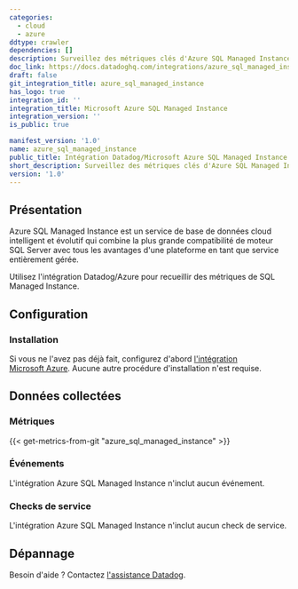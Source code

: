 ```yaml
---
categories:
  - cloud
  - azure
ddtype: crawler
dependencies: []
description: Surveillez des métriques clés d'Azure SQL Managed Instance.
doc_link: https://docs.datadoghq.com/integrations/azure_sql_managed_instance/
draft: false
git_integration_title: azure_sql_managed_instance
has_logo: true
integration_id: ''
integration_title: Microsoft Azure SQL Managed Instance
integration_version: ''
is_public: true

manifest_version: '1.0'
name: azure_sql_managed_instance
public_title: Intégration Datadog/Microsoft Azure SQL Managed Instance
short_description: Surveillez des métriques clés d'Azure SQL Managed Instance.
version: '1.0'
---
```

## Présentation

Azure SQL Managed Instance est un service de base de données cloud intelligent et évolutif qui combine la plus grande compatibilité de moteur SQL Server avec tous les avantages d'une plateforme en tant que service entièrement gérée.

Utilisez l'intégration Datadog/Azure pour recueillir des métriques de SQL Managed Instance.

## Configuration
### Installation

Si vous ne l'avez pas déjà fait, configurez d'abord [l'intégration Microsoft Azure][1]. Aucune autre procédure d'installation n'est requise.

## Données collectées
### Métriques
{{< get-metrics-from-git "azure_sql_managed_instance" >}}


### Événements
L'intégration Azure SQL Managed Instance n'inclut aucun événement.

### Checks de service
L'intégration Azure SQL Managed Instance n'inclut aucun check de service.

## Dépannage
Besoin d'aide ? Contactez [l'assistance Datadog][3].

[1]: https://docs.datadoghq.com/fr/integrations/azure/
[2]: https://github.com/DataDog/dogweb/blob/prod/integration/azure_sql_managed_instance/azure_sql_managed_instance_metadata.csv
[3]: https://docs.datadoghq.com/fr/help/
